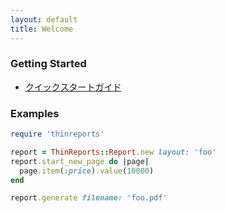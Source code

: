 ```yaml
---
layout: default
title: Welcome
---
```


### Getting Started

  * [クイックスタートガイド](/getting-started/quickstart.html)

### Examples

```ruby
require 'thinreports'

report = ThinReports::Report.new layout: 'foo'
report.start_new_page do |page|
  page.item(:price).value(10000)
end

report.generate filename: 'foo.pdf'
```
